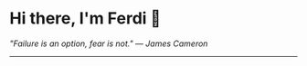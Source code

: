 <h1>Hi there, I'm Ferdi 👋</h1>

<p><em>
  "Failure is an option, fear is not." — James Cameron
</em></p>

---
